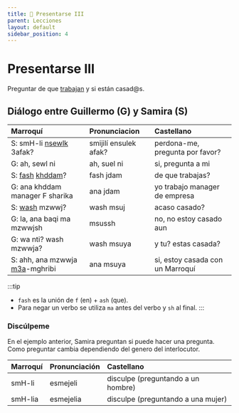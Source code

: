 ```yaml
---
title: 📖 Presentarse III
parent: Lecciones
layout: default
sidebar_position: 4
---
```


# Presentarse III

Preguntar de que [trabajan](../verbos/trabajar) y si están casad@s.

## Diálogo entre Guillermo (G) y Samira (S)

| Marroquí                                                       | Pronunciacion         | Castellano                          |
|:---------------------------------------------------------------|:----------------------|:------------------------------------|
| S: smH-li [nsewlk](../verbos/preguntar) 3afak?                 | smijilí ensulek afak? | perdona-me, pregunta por favor?  |
| G: ah, sewl ni                                                 | ah, suel ni           | si, pregunta a mi                |
| S: [fash](../preguntas/de-que) [khddam](../verbos/trabajar)?   | fash jdam             | de que trabajas?                 |
| G: ana khddam manager F sharika                                | ana jdam              | yo trabajo manager de empresa    |
| S: [wash](../preguntas/acaso) mzwwj?                           | wash msuj             | acaso casado?                    |
| G: la, ana baqi ma mzwwjsh                                     | msussh                | no, no estoy casado aun          |
| G: wa nti? wash mzwwja?                                        | wash msuya            | y tu? estas casada?              |
| S: ahh, ana mzwwja [m3a](../vocabulario/preposiciones)-mghribi | ana msuya             | si, estoy casada con un Marroquí |

:::tip
- `fash` es la unión de `f` (en) + `ash` (que).
- Para negar un verbo se utiliza `ma` antes del verbo y `sh` al final.
:::

### Discúlpeme  
En el ejemplo anterior, Samira preguntan si puede hacer una pregunta. Como preguntar cambia dependiendo del genero del interlocutor.

| Marroquí | Pronunciación | Castellano                         |
|:---------|:--------------|:-----------------------------------|
| smH-li   | esmejeli      | disculpe (preguntando a un hombre) |
| smH-lia  | esmejelia     | disculpe (preguntando a una mujer) |